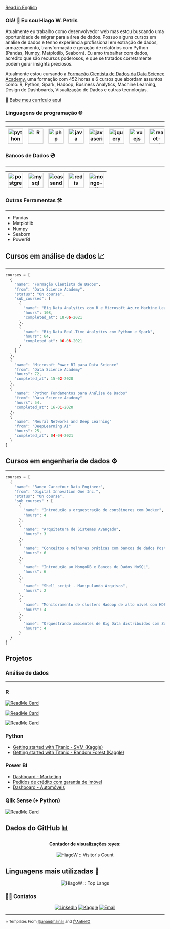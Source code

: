 <a href="https://github.com/HiagoW/HiagoW/blob/main/README.en.md">Read in English</a>

### Olá! 👋 Eu sou Hiago W. Petris

<!-- Source: https://github.com/kautukkundan/Awesome-Profile-README-templates/blob/master/code-styled/anandmainali.md -->
<!-- How create awesome templates: https://github.com/matiassingers/awesome-readme -->
<!--
**HiagoW/HiagoW** is a ✨ _special_ ✨ repository because its `README.md` (this file) appears on your GitHub profile.

Here are some ideas to get you started:

- 🔭 I’m currently working on ...
- 🌱 I’m currently learning ...
- 👯 I’m looking to collaborate on ...
- 🤔 I’m looking for help with ...
- 💬 Ask me about ...
- 📫 How to reach me: ...
- 😄 Pronouns: ...
- ⚡ Fun fact: ...
-->

<div>
<p>
  Atualmente eu trabalho como desenvolvedor web mas estou buscando uma oportunidade de migrar para a área de dados. Possuo alguns cursos em análise de dados e tenho experiência profissional em extração de dados, armazenamento, transformação e geração de relatórios com Python (Pandas, Numpy, Matplotlib, Seaborn). Eu amo trabalhar com dados, acredito que são recursos poderosos, e que se tratados corretamente podem gerar insights preciosos.
  
  Atualmente estou cursando a <a href="https://www.datascienceacademy.com.br/bundle/formacao-cientista-de-dados" target="_blank">Formação Cientista de Dados da Data Science Academy</a>, uma formação com 452 horas e 6 cursos que abordam assuntos como: R, Python, Spark, Hadoop, Business Analytics, Machine Learning, Design de Dashboards, Visualização de Dados e outras tecnologias.
</p>
  
  📃 <a href="https://1drv.ms/b/s!As-YQNdbq695rkb355ybXAp91DkZ?e=0zRz9i">Baixe meu currículo aqui</a>
</div>

### Linguagens de programação 🌐
<hr>

| [<img src="https://cdn4.iconfinder.com/data/icons/logos-and-brands/512/267_Python_logo-256.png" alt="python" title="Python" width="48">](#) | [<img src="https://cdn4.iconfinder.com/data/icons/logos-and-brands/512/285_R_Project_logo-128.png" alt="R" title="R" width="48">](#) | [<img src="https://cdn3.iconfinder.com/data/icons/popular-services-brands/512/php-256.png" alt="php"  title="PHP" width="48">](#) | [<img src="https://cdn2.iconfinder.com/data/icons/designer-skills/128/code-programming-java-software-develop-command-language-256.png" alt="java" title="Java" width="48">](#) | [<img src="https://cdn2.iconfinder.com/data/icons/designer-skills/128/code-programming-javascript-software-develop-command-language-256.png" alt="javascript" title="Javascript"  width="48">](#) | [<img src="https://cdn2.iconfinder.com/data/icons/designer-skills/128/code-programming-javascript-jquery-develop-framework-language-256.png" alt="jquery" title="JQuery" width="48">](#) | [<img src="https://cdn4.iconfinder.com/data/icons/logos-and-brands/512/367_Vuejs_logo-256.png" alt="vuejs" title='VueJS' width="48">](#) | [<img src="https://cdn0.iconfinder.com/data/icons/logos-brands-in-colors/128/react_color-256.png" alt="react-native" title="React Native" width="48">](#)
|---|---|---|---|---|---|---|---|

### Bancos de Dados 💿
<hr>

| [<img src="https://cdn.worldvectorlogo.com/logos/postgresql.svg" alt="postgre-sql" title="Postgre SQL" width="48">](#) | [<img src="https://cdn.worldvectorlogo.com/logos/mysql-6.svg" alt="mysql" title="MySQL" width="48">](#) | [<img src="https://cdn.worldvectorlogo.com/logos/cassandra.svg" alt="cassandra" title="Cassandra" width="48">](#) | [<img src="https://cdn.worldvectorlogo.com/logos/redis.svg" alt="redis" title="Redis" width="48">](#) | [<img src="https://cdn.worldvectorlogo.com/logos/mongodb-icon-1.svg" alt="mongo-db" title="Mongo DB" width="48">](#)
|---|---|---|---|---|
 
### Outras Ferramentas 🛠️
<hr>

* Pandas
* Matplotlib
* Numpy
* Seaborn
* PowerBI 

## Cursos em análise de dados 📈

<hr>

```python
courses = [
  {
    "name": "Formação Cientista de Dados",
    "from": "Data Science Academy",
    "status": "On course",
    "sub_courses": [
      {
        "name": "Big Data Analytics com R e Microsoft Azure Machine Learning",
        "hours": 108,
        "completed_at": 18-06-2021
      },
      {
        "name": "Big Data Real-Time Analytics com Python e Spark",
        "hours": 64,
        "completed_at": 06-08-2021
      }
    ]
  },
  {
    "name": "Microsoft Power BI para Data Science"
    "from": "Data Science Academy"
    "hours": 72,
    "completed_at": 15-02-2020
  },
  {
    "name": "Python Fundamentos para Análise de Dados"
    "from": "Data Science Academy"
    "hours": 54,
    "completed_at": 16-01-2020
  },
  {
    "name": "Neural Networks and Deep Learning"
    "from": "DeepLearning.AI"
    "hours": 25,
    "completed_at": 04-04-2021
  }
]
```

## Cursos em engenharia de dados ⚙

<hr>

```python
courses = [
  { 
    "name": "Banco Carrefour Data Engineer",
    "from": "Digital Innovation One Inc.",
    "status": "On course",
    "sub_courses" : [
      {
        "name": "Introdução a orquestração de contêineres com Docker",
        "hours": 4
      },
      {
        "name": "Arquitetura de Sistemas Avançado",
        "hours": 3
      },
      {
        "name": "Conceitos e melhores práticas com bancos de dados PostgreSQL",
        "hours": 6
      },
      {
        "name": "Introdução ao MongoDB e Bancos de Dados NoSQL",
        "hours": 6
      },
      {
        "name": "Shell script - Manipulando Arquivos",
        "hours": 2
      },
      {
        "name": "Monitoramento de clusters Hadoop de alto nível com HDFS e YARN",
        "hours": 4
      },
      {
        "name": "Orquestrando ambientes de Big Data distribuídos com Zookeeper, Yarn e Sqoop",
        "hours": 4
      }
  }
]
```

## Projetos

### Análise de dados
<hr/>

### R

[![ReadMe Card](https://github-readme-stats.vercel.app/api/pin/?username=HiagoW&repo=Analise-Dados-Covid-Brasil&show_owner=true)](https://github.com/HiagoW/Analise-Dados-Covid-Brasil)

[![ReadMe Card](https://github-readme-stats.vercel.app/api/pin/?username=HiagoW&repo=TalkingData-FraudDetection&show_owner=true)](https://github.com/HiagoW/TalkingData-FraudDetection)

[![ReadMe Card](https://github-readme-stats.vercel.app/api/pin/?username=HiagoW&repo=GrupoBimbo-InventoryDemand&show_owner=true)](https://github.com/HiagoW/GrupoBimbo-InventoryDemand) 

### Python

* <a href="https://www.kaggle.com/hiagow/getting-started-with-titanic-svm" target="_blank">Getting started with Titanic - SVM (Kaggle)</a>
* <a href="https://www.kaggle.com/hiagow/getting-started-with-titanic-randomforest" target="_blank">Getting started with Titanic - Random Forest (Kaggle)</a>

### Power BI

* <a href="https://1drv.ms/b/s!As-YQNdbq695rjy8Vt1mSqSLMt-q?e=NZeFRN" target="_blank">Dashboard - Marketing</a>
* <a href="https://www.dropbox.com/s/qrel3upr7z462k2/Dashboard.pdf?dl=0" target="_blank">Pedidos de crédito com garantia de imóvel</a>
* <a href="https://1drv.ms/b/s!As-YQNdbq695rkUdSZFAZ7YDyAwp?e=W7VgDM" target="_blank">Dashboard - Automóveis</a>

### Qlik Sense (+ Python)

[![ReadMe Card](https://github-readme-stats.vercel.app/api/pin/?username=HiagoW&repo=Analise-Dados-PROUNI&show_owner=true)](https://github.com/HiagoW/Analise-Dados-PROUNI) 

## Dados do GitHub :bar_chart:

<!-- Source: https://github.com/kautukkundan/Awesome-Profile-README-templates/edit/master/code-styled/AnhellO.md -->

<h4 align="center">Contador de visualizações :eyes:</h4>

<p align="center"><img src="https://profile-counter.glitch.me/{HiagoW}/count.svg" alt="HiagoW :: Visitor's Count" /></p>

## Linguagens mais utilizadas :tongue:

<p align="center"><img src="https://github-readme-stats.vercel.app/api/top-langs/?username=HiagoW&langs_count=10&theme=tokyonight&layout=compact" alt="HiagoW :: Top Langs" /></p>

<h3> 🤝🏻 Contatos </h3>

<p align="center">
<a href="https://www.linkedin.com/in/hiago-petris/" target="_blank"><img alt="LinkedIn" src="https://img.shields.io/badge/LinkedIn-@hiago.petris-blue?style=flat&logo=linkedin"></a>
 <a href="https://www.kaggle.com/hiagow/"><img alt="Kaggle" src="https://img.shields.io/badge/Kaggle-@hiagow-blue?style=flat&logo=kaggle"></a>
<a href="mailto:hiago.petris@gmail.com"><img alt="Email" src="https://img.shields.io/badge/Email-hiago.petris@gmail.com-blue?style=flat&logo=gmail"></a>
</p>

<hr>


<small>⭐️ Templates From [@anandmainali](https://github.com/anandmainali) and [@AnhellO](https://github.com/AnhellO)</small>
